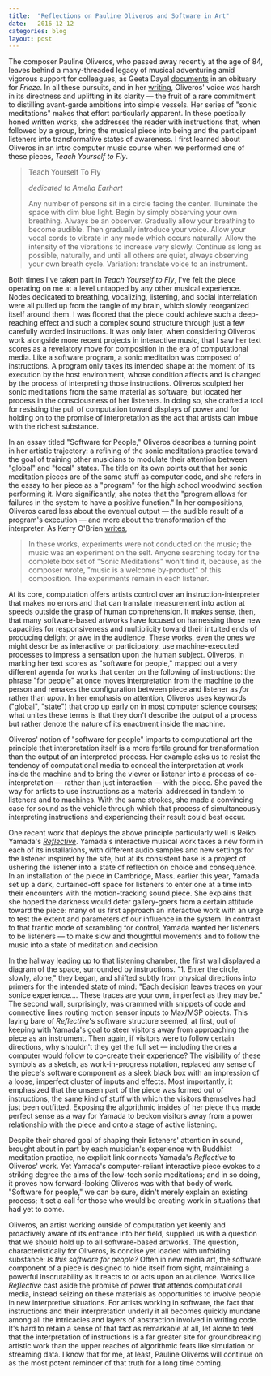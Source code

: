 ```yaml
---
title:  "Reflections on Pauline Oliveros and Software in Art"
date:   2016-12-12
categories: blog
layout: post
---
```



The composer Pauline Oliveros, who passed away recently at the age of 84, leaves behind a many-threaded legacy of musical adventuring amid vigorous support for colleagues, as Geeta Dayal [documents](https://frieze.com/article/pauline-oliveros-1932-2016) in an obituary for *Frieze*. In all these pursuits, and in her [writing](http://query.nytimes.com/mem/archive/pdf?res=9E01EEDE143CE531A15750C1A96F9C946190D6CF), Oliveros' voice was harsh in its directness and uplifting in its clarity — the fruit of a rare commitment to distilling avant-garde ambitions into simple vessels. Her series of "sonic meditations" makes that effort particularly apparent. In these poetically honed written works, she addresses the reader with instructions that, when followed by a group, bring the musical piece into being and the participant listeners into transformative states of awareness. I first learned about Oliveros in an intro computer music course when we performed one of these pieces, *Teach Yourself to Fly*.

> Teach Yourself To Fly
>
> *dedicated to Amelia Earhart*
>
> Any number of persons sit in a circle facing the center. Illuminate the space with dim blue light. Begin by simply observing your own breathing. Always be an observer. Gradually allow your breathing to become audible. Then gradually introduce your voice. Allow your vocal cords to vibrate in any mode which occurs naturally. Allow the intensity of the vibrations to increase very slowly. Continue as long as possible, naturally, and until all others are quiet, always observing your own breath cycle. Variation: translate voice to an instrument.

Both times I've taken part in *Teach Yourself to Fly*, I've felt the piece operating on me at a level untapped by any other musical experience. Nodes dedicated to breathing, vocalizing, listening, and social interrelation were all pulled up from the tangle of my brain, which slowly reorganized itself around them. I was floored that the piece could achieve such a deep-reaching effect and such a complex sound structure through just a few carefully worded instructions. It was only later, when considering Oliveros' work alongside more recent projects in interactive music, that I saw her text scores as a revelatory move for composition in the era of computational media. Like a software program, a sonic meditation was composed of instructions. A program only takes its intended shape at the moment of its execution by the host environment, whose condition affects and is changed by the process of interpreting those instructions. Oliveros sculpted her sonic meditations from the same material as software, but located her process in the consciousness of her listeners. In doing so, she crafted a tool for resisting the pull of computation toward displays of power and for holding on to the promise of interpretation as the act that artists can imbue with the richest substance.

In an essay titled "Software for People," Oliveros describes a turning point in her artistic trajectory: a refining of the sonic meditations practice toward the goal of training other musicians to modulate their attention between "global" and "focal" states. The title on its own points out that her sonic meditation pieces are of the same stuff as computer code, and she refers in the essay to her piece as a "program" for the high school woodwind section performing it. More significantly, she notes that the "program allows for failures in the system to have a positive function." In her compositions, Oliveros cared less about the eventual output — the audible result of a program's execution — and more about the transformation of the interpreter. As Kerry O'Brien [writes](http://www.newyorker.com/culture/culture-desk/listening-as-activism-the-sonic-meditations-of-pauline-oliveros),

> In these works, experiments were not conducted on the music; the music was an experiment on the self. Anyone searching today for the complete box set of "Sonic Meditations" won't find it, because, as the composer wrote, "music is a welcome by-product" of this composition. The experiments remain in each listener.

At its core, computation offers artists control over an instruction-interpreter that makes no errors and that can translate measurement into action at speeds outside the grasp of human comprehension. It makes sense, then, that many software-based artworks have focused on harnessing those new capacities for responsiveness and multiplicity toward their intuited ends of producing delight or awe in the audience. These works, even the ones we might describe as interactive or participatory, use machine-executed processes to impress a sensation upon the human subject. Oliveros, in marking her text scores as "software for people," mapped out a very different agenda for works that center on the following of instructions: the phrase "for people" at once moves interpretation from the machine to the person and remakes the configuration between piece and listener as *for* rather than *upon*. In her emphasis on attention, Oliveros uses keywords ("global", "state") that crop up early on in most computer science courses; what unites these terms is that they don't describe the output of a process but rather denote the nature of its enactment inside the machine.

Oliveros' notion of "software for people" imparts to computational art the principle that interpretation itself is a more fertile ground for transformation than the output of an interpreted process. Her example asks us to resist the tendency of computational media to conceal the interpretation at work inside the machine and to bring the viewer or listener into a process of co-interpretation — rather than just interaction — with the piece. She paved the way for artists to use instructions as a material addressed in tandem to listeners and to machines. With the same strokes, she made a convincing case for sound as the vehicle through which that process of simultaneously interpreting instructions and experiencing their result could best occur.

One recent work that deploys the above principle particularly well is Reiko Yamada's [*Reflective*](http://www.reikoyamada.com/Reiko_Yamada/Reflective.html). Yamada's interactive musical work takes a new form in each of its installations, with different audio samples and new settings for the listener inspired by the site, but at its consistent base is a project of ushering the listener into a state of reflection on choice and consequence. In an installation of the piece in Cambridge, Mass. earlier this year, Yamada set up a dark, curtained-off space for listeners to enter one at a time into their encounters with the motion-tracking sound piece. She explains that she hoped the darkness would deter gallery-goers from a certain attitude toward the piece: many of us first approach an interactive work with an urge to test the extent and parameters of our influence in the system. In contrast to that frantic mode of scrambling for control, Yamada wanted her listeners to be listeners — to make slow and thoughtful movements and to follow the music into a state of meditation and decision.

In the hallway leading up to that listening chamber, the first wall displayed a diagram of the space, surrounded by instructions. "1. Enter the circle, slowly, alone," they began, and shifted subtly from physical directions into primers for the intended state of mind: "Each decision leaves traces on your sonice experience.... These traces are your own, imperfect as they may be." The second wall, surprisingly, was crammed with snippets of code and connective lines routing motion sensor inputs to Max/MSP objects. This laying bare of *Reflective*'s software structure seemed, at first, out of keeping with Yamada's goal to steer visitors away from approaching the piece as an instrument. Then again, if visitors were to follow certain directions, why shouldn't they get the full set — including the ones a computer would follow to co-create their experience? The visibility of these symbols as a sketch, as work-in-progress notation, replaced any sense of the piece's software component as a sleek black box with an impression of a loose, imperfect cluster of inputs and effects. Most importantly, it emphasized that the unseen part of the piece was formed out of instructions, the same kind of stuff with which the visitors themselves had just been outfitted. Exposing the algorithmic insides of her piece thus made perfect sense as a way for Yamada to beckon visitors away from a power relationship with the piece and onto a stage of active listening.

Despite their shared goal of shaping their listeners' attention in sound, brought about in part by each musician's experience with Buddhist meditation practice, no explicit link connects Yamada's *Reflective* to Oliveros' work. Yet Yamada's computer-reliant interactive piece evokes to a striking degree the aims of the low-tech sonic meditations; and in so doing, it proves how forward-looking Oliveros was with that body of work. "Software for people," we can be sure, didn't merely explain an existing process; it set a call for those who would be creating work in situations that had yet to come.

Oliveros, an artist working outside of computation yet keenly and proactively aware of its entrance into her field, supplied us with a question that we should hold up to all software-based artworks. The question, characteristically for Oliveros, is concise yet loaded with unfolding substance: *Is this software for people?* Often in new media art, the software component of a piece is designed to hide itself from sight, maintaining a powerful inscrutability as it reacts to or acts upon an audience. Works like *Reflective* cast aside the promise of power that attends computational media, instead seizing on these materials as opportunities to involve people in new interpretive situations. For artists working in software, the fact that instructions and their interpretation underly it all becomes quickly mundane among all the intricacies and layers of abstraction involved in writing code. It's hard to retain a sense of that fact as remarkable at all, let alone to feel that the interpretation of instructions is a far greater site for groundbreaking artistic work than the upper reaches of algorithmic feats like simulation or streaming data. I know that for me, at least, Pauline Oliveros will continue on as the most potent reminder of that truth for a long time coming.
